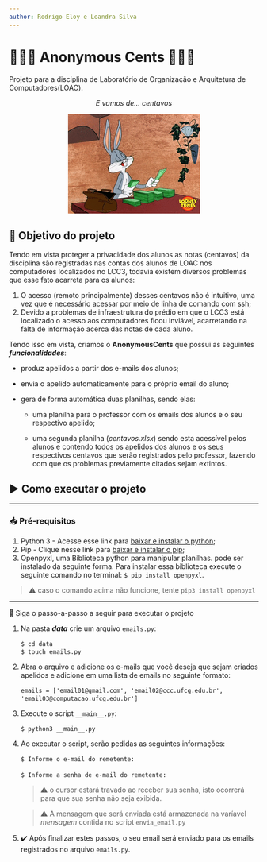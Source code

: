 ```yaml
---
author: Rodrigo Eloy e Leandra Silva
---
```


# 🕵🏼‍♂️ Anonymous Cents 🕵🏽‍♀️
Projeto para a disciplina de Laboratório de Organização e Arquitetura de Computadores(LOAC).

<div align=center>
    <p><i>E vamos de... centavos</i></p>
    <img src='./src/assets/img/perna-longa.gif'>
</div>

## :dart: Objetivo do projeto
Tendo em vista proteger a privacidade dos alunos as notas (centavos) da disciplina são registradas nas contas dos alunos de LOAC nos computadores localizados no LCC3, todavia existem diversos problemas que esse fato acarreta para os alunos:

1. O acesso (remoto principalmente) desses centavos não é intuitivo, uma vez que é necessário acessar por meio de linha de comando com ssh;
2. Devido a problemas de infraestrutura do prédio em que o LCC3 está localizado o acesso aos computadores ficou inviável, acarretando na falta de informação acerca das notas de cada aluno.

Tendo isso em vista, criamos o **AnonymousCents** que possui as seguintes ***funcionalidades***:

 * produz apelidos a partir dos e-mails dos alunos; 

 * envia o apelido automaticamente para o próprio email do aluno;
 
 * gera de forma automática duas planilhas, sendo elas: 
 
    * uma planilha para o professor com os emails dos alunos e o seu respectivo apelido;

    * uma segunda planilha (*centavos.xlsx*) sendo esta acessível pelos alunos e contendo todos os apelidos dos alunos e os seus respectivos centavos que serão registrados pelo professor, fazendo com que os problemas previamente citados sejam extintos.

## :arrow_forward: Como executar o projeto
---
### :inbox_tray: Pré-requisitos
1. Python 3 - Acesse esse link para [baixar e instalar o python](https://www.python.org/downloads/);
2. Pip - Clique nesse link para [baixar e instalar o pip](https://pip.pypa.io/en/stable/installing/);
3. Openpyxl, uma Biblioteca python para manipular planilhas. pode ser instalado da seguinte forma. Para instalar essa biblioteca execute o seguinte comando no terminal: `$ pip install openpyxl`.

> :warning: caso o comando acima não funcione, tente `pip3 install openpyxl`

---
:pencil: Siga o passo-a-passo a seguir para executar o projeto


1. Na pasta ***data*** crie um arquivo `emails.py`:

    ```
    $ cd data
    $ touch emails.py
    ```

2. Abra o arquivo e adicione os e-mails que você deseja que sejam criados apelidos e adicione em uma lista de emails no seguinte formato:

    ```
    emails = ['email01@gmail.com', 'email02@ccc.ufcg.edu.br', 'email03@computacao.ufcg.edu.br']
    ```

3. Execute o script `__main__.py`:

    ```
    $ python3 __main__.py
    ```

4. Ao executar o script, serão pedidas as seguintes informações: 

    ```
    $ Informe o e-mail do remetente: 
   
    $ Informe a senha de e-mail do remetente:
    ```
    
    > :warning: o cursor estará travado ao receber sua senha, isto ocorrerá para que sua senha não seja exibida. 

   
    > :warning: A mensagem que será enviada está armazenada na varíavel *mensagem* contida no script `envia_email.py`
   
  
 

5. :heavy_check_mark: Após finalizar estes passos, o seu email será enviado para os emails registrados no arquivo `emails.py`.

